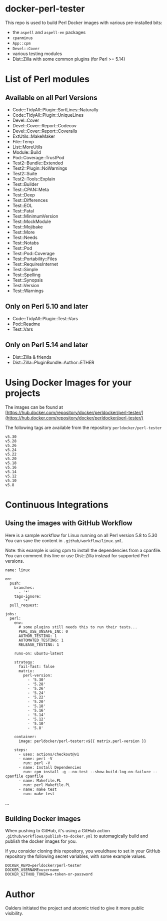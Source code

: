 # docker-perl-tester

This repo is used to build Perl Docker images with various pre-installed bits:

* the `aspell` and `aspell-en` packages
* `cpanminus`
* `App::cpm`
* `Devel::Cover`
* various testing modules
* Dist::Zilla with some common plugins (for Perl >= 5.14)

# List of Perl modules

## Available on all Perl Versions

* Code::TidyAll::Plugin::SortLines::Naturally
* Code::TidyAll::Plugin::UniqueLines
* Devel::Cover
* Devel::Cover::Report::Codecov
* Devel::Cover::Report::Coveralls
* ExtUtils::MakeMaker
* File::Temp
* List::MoreUtils
* Module::Build
* Pod::Coverage::TrustPod
* Test2::Bundle::Extended
* Test2::Plugin::NoWarnings
* Test2::Suite
* Test2::Tools::Explain
* Test::Builder
* Test::CPAN::Meta
* Test::Deep
* Test::Differences
* Test::EOL
* Test::Fatal
* Test::MinimumVersion
* Test::MockModule
* Test::Mojibake
* Test::More
* Test::Needs
* Test::Notabs
* Test::Pod
* Test::Pod::Coverage
* Test::Portability::Files
* Test::RequiresInternet
* Test::Simple
* Test::Spelling
* Test::Synopsis
* Test::Version
* Test::Warnings

## Only on Perl 5.10 and later

* Code::TidyAll::Plugin::Test::Vars
* Pod::Readme
* Test::Vars

## Only on Perl 5.14 and later

* Dist::Zilla & friends
* Dist::Zilla::PluginBundle::Author::ETHER

# Using Docker Images for your projects

The images can be found at [https://hub.docker.com/repository/docker/perldocker/perl-tester/](https://hub.docker.com/repository/docker/perldocker/perl-tester/)

The following tags are available from the repository `perldocker/perl-tester`

```
v5.30
v5.28
v5.26
v5.24
v5.22
v5.20
v5.18
v5.16
v5.14
v5.12
v5.10
v5.8
```

# Continuous Integrations

## Using the images with GitHub Workflow

Here is a sample workflow for Linux running on all Perl version 5.8 to 5.30
You can save the content in `.github/workflow/linux.yml`.

Note: this example is using cpm to install the dependencies from a cpanfile.
You can comment this line or use Dist::Zilla instead for supported Perl versions.

```
name: linux

on:
  push:
    branches:
      - '*'
    tags-ignore:
      - '*'
  pull_request:

jobs:
  perl:
    env:
      # some plugins still needs this to run their tests...
      PERL_USE_UNSAFE_INC: 0
      AUTHOR_TESTING: 1
      AUTOMATED_TESTING: 1
      RELEASE_TESTING: 1

    runs-on: ubuntu-latest

    strategy:
      fail-fast: false
      matrix:
        perl-version:
          - '5.30'
          - '5.28'
          - '5.26'
          - '5.24'
          - '5.22'
          - '5.20'
          - '5.18'
          - '5.16'
          - '5.14'
          - '5.12'
          - '5.10'
          - '5.8'

    container:
      image: perldocker/perl-tester:v${{ matrix.perl-version }}

    steps:
      - uses: actions/checkout@v1
      - name: perl -V
        run: perl -V
      - name: Install Dependencies
        run: cpm install -g --no-test --show-build-log-on-failure --cpanfile cpanfile
      - name: Makefile.PL
        run: perl Makefile.PL
      - name: make test
        run: make test
```

...

## Building Docker images

When pushing to GitHub, it's using a GitHub action `.github/workflows/publish-to-docker.yml`
to automagically build and publish the docker images for you.

If you consider cloning this repository, you wouldhave to set in your GitHub repository the following secret variables, with some example values.

```
DOCKER_REPO=perldocker/perl-tester
DOCKER_USERNAME=username
DOCKER_GITHUB_TOKEN=a-token-or-password
```

# Author

Oalders initiated the project and atoomic tried to give it more public visibility.